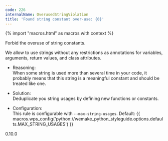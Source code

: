 ```yaml
---
code: 226
internalName: OverusedStringViolation
title: 'Found string constant over-use: {0}'
---
```


{% import "macros.html" as macros with context %}

Forbid the overuse of string constants.

We allow to use strings without any restrictions as annotations for
variables, arguments, return values, and class attributes.

  - Reasoning:  
    When some string is used more than several time in your code, it
    probably means that this string is a meaningful constant and should
    be treated like one.

  - Solution:  
    Deduplicate you string usages by defining new functions or
    constants.

  - Configuration:  
    This rule is configurable with `--max-string-usages`. Default:
    {{ macros.wps_config('python://wemake_python_styleguide.options.defaults.MAX_STRING_USAGES') }}

<div class="versionadded">

0.10.0

</div>